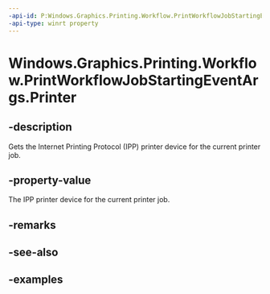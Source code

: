 ```yaml
---
-api-id: P:Windows.Graphics.Printing.Workflow.PrintWorkflowJobStartingEventArgs.Printer
-api-type: winrt property
---
```


# Windows.Graphics.Printing.Workflow.PrintWorkflowJobStartingEventArgs.Printer

<!--
public Windows.Devices.Printers.IppPrintDevice Printer { get; }
-->


## -description

Gets the Internet Printing Protocol (IPP) printer device for the current printer job.

## -property-value

The IPP printer device for the current printer job.

## -remarks

## -see-also

## -examples


